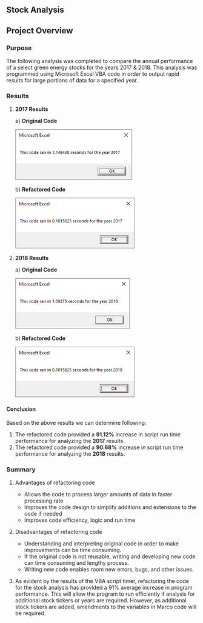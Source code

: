 ## Stock Analysis

## Project Overview

### Purpose
The following analysis was completed to compare the annual performance of a select green energy stocks for the years 2017 & 2018. This analysis was programmed using Microsoft Excel VBA code in order to output rapid results for large portions of data for a specified year. 

### Results

1. **2017 Results**
   
   a) **Original Code**
   <p align="left">
   <img src="Resources/VBA_Challenge_2017_Original.PNG">
   </p>
   
   b) **Refactored Code**
   <p align="left">
   <img src="Resources/VBA_Challenge_2017_Refactored.PNG">
   </p>   
   
2. **2018 Results**
   
   a) **Original Code**
   <p align="left">
   <img src="Resources/VBA_Challenge_2018_Original.PNG">
   </p>
   
   b) **Refactored Code**
   <p align="left">
   <img src="Resources/VBA_Challenge_2018_Refactored.PNG">
   </p>
  
#### Conclusion 
  Based on the above results we can determine following:
  1. The refactored code provided a **91.12%** increase in script run time performance for analyzing the **2017** results.
  2. The refactored code provided a **90.68%** increase in script run time performance for analyzing the **2018** results.
  
### Summary

1. Advantages of refactoring code
   - Allows the code to process larger amounts of data in faster processing rate
   - Improves the code design to simplify additions and extensions to the code if needed
   - Improves code efficiency, logic and run time

2. Disadvantages of refactoring code
   - Understanding and interpreting original code in order to make improvements can be time consuming.
   - If the original code is not reusable, writing and developing new code can time consuming and lengthy process.
   - Writing new code enables room new errors, bugs, and other issues.
  
3. As evident by the results of the VBA script timer, refactoring the code for the stock analysis has provided a 91% average increase in program performance. This will allow the program to run efficiently if analysis for additional stock tickers or years are required. However, as additional stock tickers are added, amendments to the variables in Marco code will be required.
